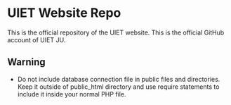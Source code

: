 # UIET Website Repo

This is the official repository of the UIET website. This is the official GitHub account of UIET JU.

## Warning

- Do not include database connection file in public files and directories. Keep it outside of public_html directory and use require statements to include it inside your normal PHP file.
